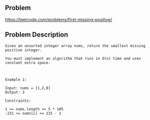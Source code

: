 ## Problem
https://leetcode.com/problems/first-missing-positive/

## Problem Description
```
Given an unsorted integer array nums, return the smallest missing positive integer.

You must implement an algorithm that runs in O(n) time and uses constant extra space.

 

Example 1:

Input: nums = [1,2,0]
Output: 3

Constraints:

1 <= nums.length <= 5 * 105
-231 <= nums[i] <= 231 - 1
```
